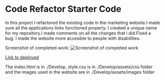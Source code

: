 # Code Refactor Starter Code
In this project I refactored the existing code in the marketing website.I made sure all the applications links functioned properly. I created a unique name for my repository.I made comments on all the changes that i did.Fixed a bug. I made the website more accesible to people with disabilities.

Screenshot of completed work:
![Screenshot of completed work](./screenshot.png)

[Link to deployed ](https://franko88bit.github.io/Frank-Alvarez-Module-1/)

The index.html is in ./Develop, style.css is in ./Develop/assets/css folder and the images used in the website are in ./Develop/assets/images folder
